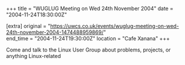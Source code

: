 +++
title = "WUGLUG Meeting on Wed 24th November 2004"
date = "2004-11-24T18:30:00Z"

[extra]
original = "https://uwcs.co.uk/events/wuglug-meeting-on-wed-24th-november-2004-1474488959869/"    
end_time = "2004-11-24T19:30:00Z"
location = "Cafe Xanana"
+++

Come and talk to the Linux User Group about problems, projects, or anything Linux-related


